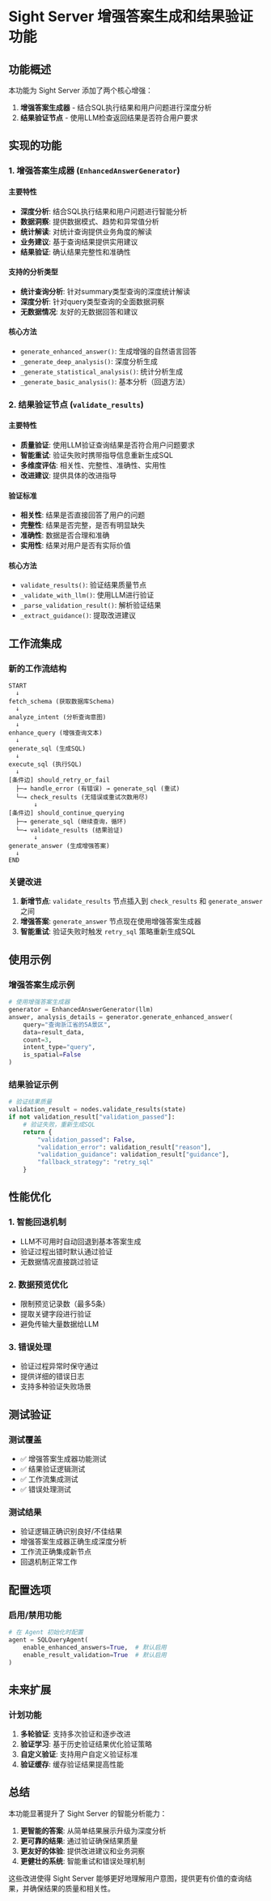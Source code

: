 # Sight Server 增强答案生成和结果验证功能

## 功能概述

本功能为 Sight Server 添加了两个核心增强：

1. **增强答案生成器** - 结合SQL执行结果和用户问题进行深度分析
2. **结果验证节点** - 使用LLM检查返回结果是否符合用户要求

## 实现的功能

### 1. 增强答案生成器 (`EnhancedAnswerGenerator`)

#### 主要特性
- **深度分析**: 结合SQL执行结果和用户问题进行智能分析
- **数据洞察**: 提供数据模式、趋势和异常值分析
- **统计解读**: 对统计查询提供业务角度的解读
- **业务建议**: 基于查询结果提供实用建议
- **结果验证**: 确认结果完整性和准确性

#### 支持的分析类型
- **统计查询分析**: 针对summary类型查询的深度统计解读
- **深度分析**: 针对query类型查询的全面数据洞察
- **无数据情况**: 友好的无数据回答和建议

#### 核心方法
- `generate_enhanced_answer()`: 生成增强的自然语言回答
- `_generate_deep_analysis()`: 深度分析生成
- `_generate_statistical_analysis()`: 统计分析生成
- `_generate_basic_analysis()`: 基本分析（回退方法）

### 2. 结果验证节点 (`validate_results`)

#### 主要特性
- **质量验证**: 使用LLM验证查询结果是否符合用户问题要求
- **智能重试**: 验证失败时携带指导信息重新生成SQL
- **多维度评估**: 相关性、完整性、准确性、实用性
- **改进建议**: 提供具体的改进指导

#### 验证标准
- **相关性**: 结果是否直接回答了用户的问题
- **完整性**: 结果是否完整，是否有明显缺失
- **准确性**: 数据是否合理和准确
- **实用性**: 结果对用户是否有实际价值

#### 核心方法
- `validate_results()`: 验证结果质量节点
- `_validate_with_llm()`: 使用LLM进行验证
- `_parse_validation_result()`: 解析验证结果
- `_extract_guidance()`: 提取改进建议

## 工作流集成

### 新的工作流结构
```
START
  ↓
fetch_schema (获取数据库Schema)
  ↓
analyze_intent (分析查询意图)
  ↓
enhance_query (增强查询文本)
  ↓
generate_sql (生成SQL)
  ↓
execute_sql (执行SQL)
  ↓
[条件边] should_retry_or_fail
  ├─→ handle_error (有错误) → generate_sql (重试)
  └─→ check_results (无错误或重试次数用尽)
       ↓
[条件边] should_continue_querying
  ├─→ generate_sql (继续查询，循环)
  └─→ validate_results (结果验证)
       ↓
generate_answer (生成增强答案)
  ↓
END
```

### 关键改进
1. **新增节点**: `validate_results` 节点插入到 `check_results` 和 `generate_answer` 之间
2. **增强答案**: `generate_answer` 节点现在使用增强答案生成器
3. **智能重试**: 验证失败时触发 `retry_sql` 策略重新生成SQL

## 使用示例

### 增强答案生成示例
```python
# 使用增强答案生成器
generator = EnhancedAnswerGenerator(llm)
answer, analysis_details = generator.generate_enhanced_answer(
    query="查询浙江省的5A景区",
    data=result_data,
    count=3,
    intent_type="query",
    is_spatial=False
)
```

### 结果验证示例
```python
# 验证结果质量
validation_result = nodes.validate_results(state)
if not validation_result["validation_passed"]:
    # 验证失败，重新生成SQL
    return {
        "validation_passed": False,
        "validation_error": validation_result["reason"],
        "validation_guidance": validation_result["guidance"],
        "fallback_strategy": "retry_sql"
    }
```

## 性能优化

### 1. 智能回退机制
- LLM不可用时自动回退到基本答案生成
- 验证过程出错时默认通过验证
- 无数据情况直接跳过验证

### 2. 数据预览优化
- 限制预览记录数（最多5条）
- 提取关键字段进行验证
- 避免传输大量数据给LLM

### 3. 错误处理
- 验证过程异常时保守通过
- 提供详细的错误日志
- 支持多种验证失败场景

## 测试验证

### 测试覆盖
- ✅ 增强答案生成器功能测试
- ✅ 结果验证逻辑测试
- ✅ 工作流集成测试
- ✅ 错误处理测试

### 测试结果
- 验证逻辑正确识别良好/不佳结果
- 增强答案生成器正确生成深度分析
- 工作流正确集成新节点
- 回退机制正常工作

## 配置选项

### 启用/禁用功能
```python
# 在 Agent 初始化时配置
agent = SQLQueryAgent(
    enable_enhanced_answers=True,  # 默认启用
    enable_result_validation=True  # 默认启用
)
```

## 未来扩展

### 计划功能
1. **多轮验证**: 支持多次验证和逐步改进
2. **验证学习**: 基于历史验证结果优化验证策略
3. **自定义验证**: 支持用户自定义验证标准
4. **验证缓存**: 缓存验证结果提高性能

## 总结

本功能显著提升了 Sight Server 的智能分析能力：

1. **更智能的答案**: 从简单结果展示升级为深度分析
2. **更可靠的结果**: 通过验证确保结果质量
3. **更友好的体验**: 提供改进建议和业务洞察
4. **更健壮的系统**: 智能重试和错误处理机制

这些改进使得 Sight Server 能够更好地理解用户意图，提供更有价值的查询结果，并确保结果的质量和相关性。
